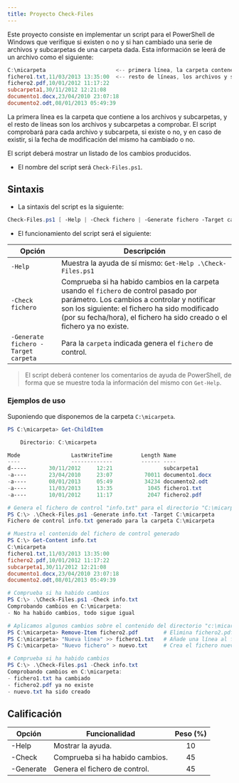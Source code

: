 ```yaml
---
title: Proyecto Check-Files
---
```


Este proyecto consiste en implementar un script para el PowerShell de Windows que verifique si existen o no y si han cambiado una serie de archivos y subcarpetas de una carpeta dada. Esta información se leerá de un archivo como el siguiente:

```powershell
C:\micarpeta                      <-- primera línea, la carpeta contenedora
fichero1.txt,11/03/2013 13:35:00  <-- resto de líneas, los archivos y subcarpetas a comprobar
fichero2.pdf,10/01/2012 11:17:22
subcarpeta1,30/11/2012 12:21:08
documento1.docx,23/04/2010 23:07:18
documento2.odt,08/01/2013 05:49:39
```

La primera línea es la carpeta que contiene a los archivos y subcarpetas, y el resto de líneas son los archivos y subcarpetas a comprobar. El script comprobará para cada archivo y subcarpeta, si existe o no, y en caso de existir, si la fecha de modificación del mismo ha cambiado o no.

El script deberá mostrar un listado de los cambios producidos.

* El nombre del script será `Check-Files.ps1`.

## Sintaxis

* La sintaxis del script es la siguiente:

```powershell
Check-Files.ps1 [ -Help | -Check fichero | -Generate fichero -Target carpeta ]
```

* El funcionamiento del script será el siguiente:

| Opción                              | Descripción                                                  |
| ----------------------------------- | ------------------------------------------------------------ |
| `-Help`                             | Muestra la ayuda de sí mismo: `Get-Help .\Check-Files.ps1`   |
| `-Check fichero `                   | Comprueba si ha habido cambios en la carpeta usando el `fichero` de control pasado por parámetro. Los cambios a controlar y notificar son los siguiente: el fichero ha sido modificado (por su fecha/hora), el fichero ha sido creado o el fichero ya no existe. |
| `-Generate fichero -Target carpeta` | Para la `carpeta` indicada genera el `fichero` de control.   |

> El script deberá contener los comentarios de ayuda de PowerShell, de forma que se muestre toda la información del mismo con `Get-Help`.

### Ejemplos de uso

Suponiendo que disponemos de la carpeta `C:\micarpeta`.

```powershell
PS C:\micarpeta> Get-ChildItem

    Directorio: C:\micarpeta

Mode                LastWriteTime         Length Name
----                -------------         ------ ----
d-----       30/11/2012     12:21                subcarpeta1
-a----       23/04/2010     23:07          70011 documento1.docx
-a----       08/01/2013     05:49          34234 documento2.odt
-a----       11/03/2013     13:35           1045 fichero1.txt
-a----       10/01/2012     11:17           2047 fichero2.pdf

# Genera el fichero de control "info.txt" para el directorio "C:\micarpeta"
PS C:\> .\Check-Files.ps1 -Generate info.txt -Target C:\micarpeta
Fichero de control info.txt generado para la carpeta C:\micarpeta

# Muestra el contenido del fichero de control generado
PS C:\> Get-Content info.txt
C:\micarpeta
fichero1.txt,11/03/2013 13:35:00
fichero2.pdf,10/01/2012 11:17:22
subcarpeta1,30/11/2012 12:21:08
documento1.docx,23/04/2010 23:07:18
documento2.odt,08/01/2013 05:49:39

# Comprueba si ha habido cambios
PS C:\> .\Check-Files.ps1 -Check info.txt
Comprobando cambios en C:\micarpeta:
- No ha habido cambios, todo sigue igual

# Aplicamos algunos cambios sobre el contenido del directorio "c:\micarpeta"
PS C:\micarpeta> Remove-Item fichero2.pdf        # Elimina fichero2.pdf
PS C:\micarpeta> "Nueva línea" >> fichero1.txt   # Añade una línea al final de fichero1.txt
PS C:\micarpeta> "Nuevo fichero" > nuevo.txt     # Crea el fichero nuevo.txt

# Comprueba si ha habido cambios
PS C:\> .\Check-Files.ps1 -Check info.txt
Comprobando cambios en C:\micarpeta:
- fichero1.txt ha cambiado
- fichero2.pdf ya no existe
- nuevo.txt ha sido creado
```

## Calificación

| Opción    | Funcionalidad                   | Peso (%) |
| --------- | ------------------------------- | :------: |
| -Help     | Mostrar la ayuda.               |    10    |
| -Check    | Comprueba si ha habido cambios. |    45    |
| -Generate | Genera el fichero de control.   |    45    |